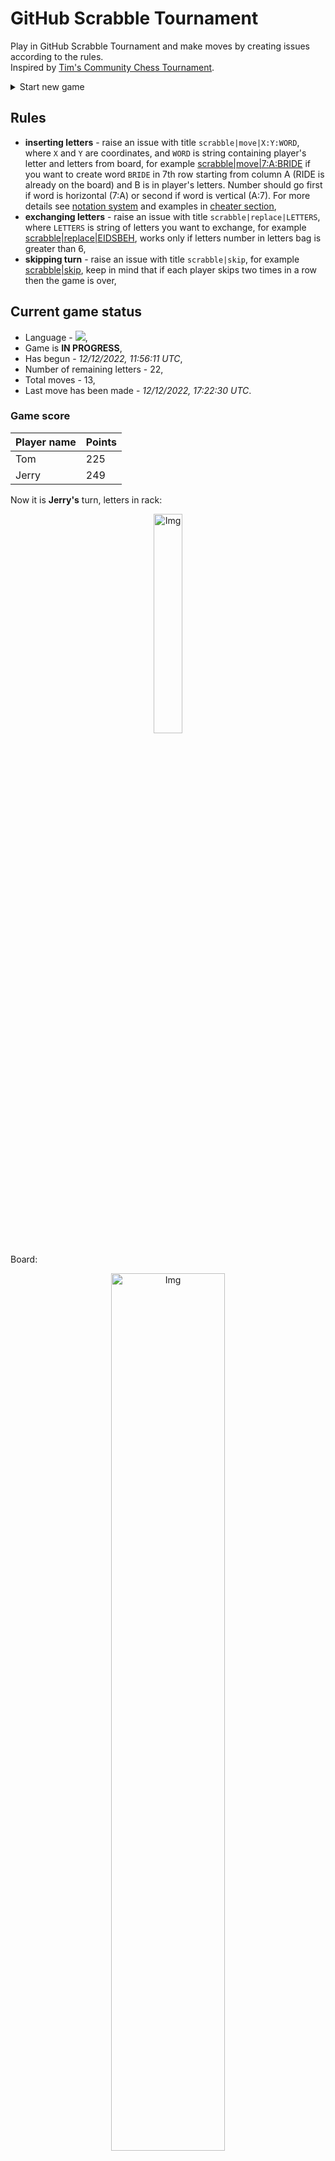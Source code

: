 
# GitHub Scrabble Tournament
Play in GitHub Scrabble Tournament and make moves by creating issues according to the rules.    
Inspired by [Tim's Community Chess Tournament](https://github.com/timburgan/).

<details>
  <summary>Start new game</summary>
  
 
 - [GB](https://github.com/radosz99/radosz99/issues/new?title=scrabble%7Cinit%7CGB&body=Just+push+%27Submit+new+issue%27+or+update+with+your+move)  ![](https://raw.githubusercontent.com/radosz99/radosz99/main/flags/GB.png)
 - [PL](https://github.com/radosz99/radosz99/issues/new?title=scrabble%7Cinit%7CPL&body=Just+push+%27Submit+new+issue%27+or+update+with+your+move)  ![](https://raw.githubusercontent.com/radosz99/radosz99/main/flags/PL.png)
 - [ES](https://github.com/radosz99/radosz99/issues/new?title=scrabble%7Cinit%7CES&body=Just+push+%27Submit+new+issue%27+or+update+with+your+move)  ![](https://raw.githubusercontent.com/radosz99/radosz99/main/flags/ES.png)
 - [DE](https://github.com/radosz99/radosz99/issues/new?title=scrabble%7Cinit%7CDE&body=Just+push+%27Submit+new+issue%27+or+update+with+your+move)  ![](https://raw.githubusercontent.com/radosz99/radosz99/main/flags/DE.png)
 - [FR](https://github.com/radosz99/radosz99/issues/new?title=scrabble%7Cinit%7CFR&body=Just+push+%27Submit+new+issue%27+or+update+with+your+move)  ![](https://raw.githubusercontent.com/radosz99/radosz99/main/flags/FR.png)
</details>
        

## Rules
 - **inserting letters** - raise an issue with title `scrabble|move|X:Y:WORD`, where `X` and `Y` are coordinates, and `WORD` is string containing player's letter and letters from board, for example [scrabble&#124;move&#124;7:A:BRIDE](https://github.com/radosz99/radosz99/issues/new?title=scrabble%7Cmove%7C7%3AA%3ABRIDE&body=Just+push+%27Submit+new+issue%27+or+update+with+your+move) if you want to create word `BRIDE` in 7th row starting from column A (RIDE is already on the board) and B is in player's letters. Number should go first if word is horizontal (7:A) or second if word is vertical (A:7). For more details see [notation system](https://en.wikipedia.org/wiki/Scrabble#Notation_system) and examples in [cheater section](#cheater),
 - **exchanging letters** - raise an issue with title `scrabble|replace|LETTERS`, where `LETTERS` is string of letters you want to exchange, for example [scrabble&#124;replace&#124;EIDSBEH](https://github.com/radosz99/radosz99/issues/new?title=scrabble%7Creplace%7CEIDSBEH&body=Just+push+%27Submit+new+issue%27+or+update+with+your+move), works only if letters number in letters bag is greater than 6,
 - **skipping turn** - raise an issue with title `scrabble|skip`, for example [scrabble&#124;skip](https://github.com/radosz99/radosz99/issues/new?title=scrabble%7Cskip&body=Just+push+%27Submit+new+issue%27+or+update+with+your+move), keep in mind that if each player skips two times in a row then the game is over,

## Current game status
 - Language - ![](https://raw.githubusercontent.com/radosz99/radosz99/main/flags/DE.png),
 - Game is **IN PROGRESS**,
 - Has begun - *12/12/2022, 11:56:11 UTC*,
 - Number of remaining letters - 22,
 - Total moves - 13,
 - Last move has been made - *12/12/2022, 17:22:30 UTC*.
    
### Game score
| Player name | Points |
 | - | - |  
| Tom | 225
| Jerry | 249

Now it is **Jerry's** turn, letters in rack:
<p align="center">
    <img src="https://raw.githubusercontent.com/radosz99/radosz99/main/rack.png" width=30% alt="Img"/>
</p>

Board:
<p align="center">
<img src="https://raw.githubusercontent.com/radosz99/radosz99/main/board.png" width=60% alt="Img"/>
</p>
    
## User leaderboard
| Moves | Who | Points |
| - | - | - |
| 13 | [@radosz99](github.com/radosz99)| 474

<a name="cheater"></a>
## Cheater section  
Try out my algorithm and check the moves that were found based on the state of the board and rack. :cowboy_hat_face:
<details>
  <summary>Reveal some fancy moves :)</summary>
  
  | Id | Move | Points |
  | - | - | - |  
|1 | [3:A:behex](https://github.com/radosz99/radosz99/issues/new?title=scrabble%7Cmove%7C3%3AA%3Abehex&body=Just+push+%27Submit+new+issue%27+or+update+with+your+move) | 36 
|2 | [H:0:besieg](https://github.com/radosz99/radosz99/issues/new?title=scrabble%7Cmove%7CH%3A0%3Abesieg&body=Just+push+%27Submit+new+issue%27+or+update+with+your+move) | 30 
|3 | [1:A:behinds](https://github.com/radosz99/radosz99/issues/new?title=scrabble%7Cmove%7C1%3AA%3Abehinds&body=Just+push+%27Submit+new+issue%27+or+update+with+your+move) | 24 
|4 | [3:C:hexe](https://github.com/radosz99/radosz99/issues/new?title=scrabble%7Cmove%7C3%3AC%3Ahexe&body=Just+push+%27Submit+new+issue%27+or+update+with+your+move) | 24 
|5 | [D:5:abseihe](https://github.com/radosz99/radosz99/issues/new?title=scrabble%7Cmove%7CD%3A5%3Aabseihe&body=Just+push+%27Submit+new+issue%27+or+update+with+your+move) | 22 
|6 | [1:A:behind](https://github.com/radosz99/radosz99/issues/new?title=scrabble%7Cmove%7C1%3AA%3Abehind&body=Just+push+%27Submit+new+issue%27+or+update+with+your+move) | 22 
|7 | [3:D:exis](https://github.com/radosz99/radosz99/issues/new?title=scrabble%7Cmove%7C3%3AD%3Aexis&body=Just+push+%27Submit+new+issue%27+or+update+with+your+move) | 22 
|8 | [1:A:hebend](https://github.com/radosz99/radosz99/issues/new?title=scrabble%7Cmove%7C1%3AA%3Ahebend&body=Just+push+%27Submit+new+issue%27+or+update+with+your+move) | 22 
|9 | [1:A:hebens](https://github.com/radosz99/radosz99/issues/new?title=scrabble%7Cmove%7C1%3AA%3Ahebens&body=Just+push+%27Submit+new+issue%27+or+update+with+your+move) | 22 
|10 | [3:C:hex](https://github.com/radosz99/radosz99/issues/new?title=scrabble%7Cmove%7C3%3AC%3Ahex&body=Just+push+%27Submit+new+issue%27+or+update+with+your+move) | 22 
</details>
    
## Latest moves
<details>
<summary>Show 10 latest moves</summary>
  
  
  | Id | Type | Move / Letters to replace | Created words / New letters | Date | Points | Player | Who |
  | - | - | - | - | - | - | - | - |
|12| INSERT | E:1:nexus | ['NEXUS'] | 12/12/2022, 17:22:29 UTC | 24 | Tom | [@radosz99](github.com/radosz99) |
|11| INSERT | 5:D:assige | ['ASSIGE'] | 12/12/2022, 14:44:56 UTC | 9 | Jerry | [@radosz99](github.com/radosz99) |
|10| INSERT | I:5:einzug | ['EINZUG'] | 12/12/2022, 13:20:09 UTC | 13 | Tom | [@radosz99](github.com/radosz99) |
|9| INSERT | 14:F:rohöle | ['ROHÖLE'] | 12/12/2022, 13:15:04 UTC | 16 | Jerry | [@radosz99](github.com/radosz99) |
|8| INSERT | 9:H:juckt | ['JUCKT'] | 12/12/2022, 13:13:57 UTC | 24 | Tom | [@radosz99](github.com/radosz99) |
|7| INSERT | O:0:eintoren | ['EINTOREN'] | 12/12/2022, 13:13:01 UTC | 131 | Jerry | [@radosz99](github.com/radosz99) |
|6| INSERT | K:2:welk | ['WELK'] | 12/12/2022, 12:59:46 UTC | 20 | Tom | [@radosz99](github.com/radosz99) |
|5| INSERT | H:11:mich | ['MICH'] | 12/12/2022, 12:58:55 UTC | 39 | Jerry | [@radosz99](github.com/radosz99) |
|4| INSERT | 12:F:privaten | ['PRIVATEN'] | 12/12/2022, 12:53:33 UTC | 96 | Tom | [@radosz99](github.com/radosz99) |
|3| INSERT | 3:J:genäht | ['GENÄHT'] | 12/12/2022, 12:31:18 UTC | 28 | Jerry | [@radosz99](github.com/radosz99) |
</details>
    